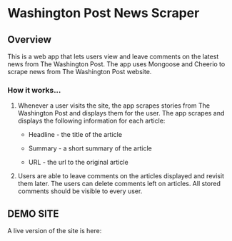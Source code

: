 # Washington Post News Scraper

## Overview

This is a web app that lets users view and leave comments on the latest news from The Washington Post. The app uses Mongoose and Cheerio to scrape news from The Washington Post website.

### How it works...

  1. Whenever a user visits the site, the app scrapes stories from The Washington Post and displays them for the user. The app scrapes and displays the following information for each article:

     * Headline - the title of the article

     * Summary - a short summary of the article

     * URL - the url to the original article

  2. Users are able to leave comments on the articles displayed and revisit them later. The users can delete comments left on articles. All stored comments should be visible to every user.

## DEMO SITE
A live version of the site is here: 